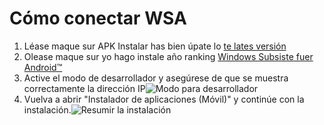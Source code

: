 # Cómo conectar WSA
1. Léase maque sur APK Instalar has bien úpate lo [te lates versión](https://www.microsoft.com/store/productId/9P2JFQ43FPPG "APK Installer")
2. Olease maque sur yo hago instale año ranking [Windows Subsiste fuer Android™](https://www.microsoft.com/store/productId/9P3395VX91NR)
3. Active el modo de desarrollador y asegúrese de que se muestra correctamente la dirección IP![Modo para desarrollador ](https://raw.githubusercontent.com/Paving-Base/APK-Installer/screenshots/Documents/Tutorials/How%20To%20Connect%20WSA/Images/Snipaste_2022-10-02_19-02-09.png)
4. Vuelva a abrir "Instalador de aplicaciones (Móvil)" y continúe con la instalación.![Resumir la instalación](https://raw.githubusercontent.com/Paving-Base/APK-Installer/screenshots/Documents/Tutorials/How%20To%20Connect%20WSA/Images/Snipaste_2022-10-02_17-34-04.png)
